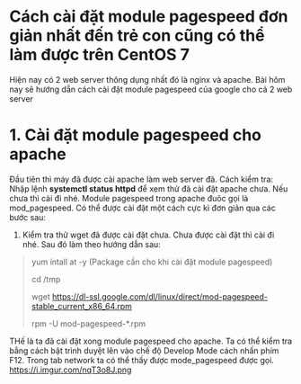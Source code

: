 # Cách cài đặt module pagespeed đơn giản nhất đến trẻ con cũng có thể làm được trên CentOS 7
Hiện nay có 2 web server thông dụng nhất đó là nginx và apache. Bài hôm nay sẽ hướng dẫn cách cài đặt module pagespeed của google cho cả 2 web server
# 1. Cài đặt module pagespeed cho apache
Đầu tiên thì máy đã được cài apache làm web server đã. Cách kiểm tra: Nhập lệnh **systemctl status httpd** để xem thử đã cài đặt apache chưa. Nếu chưa thì cài đi nhé.
Module pagespeed trong apache đuôc gọi là mod_pagespeed. Có thể được cài đặt một cách cực kì đơn giản qua các bước sau:
1. Kiểm tra thử wget đã được cài đặt chưa. Chưa được cài đặt thì cài đi nhé. Sau đó làm theo hướng dẫn sau:
  > yum íntall at -y (Package cần cho khi cài đặt module pagespeed)
  >
  >  cd /tmp
  >
  > wget https://dl-ssl.google.com/dl/linux/direct/mod-pagespeed-stable_current_x86_64.rpm
  > 
  > rpm -U mod-pagespeed-*.rpm

THế là ta đã cài đặt xong module pagespeed cho apache. Ta có thể kiểm tra bằng cách bật trình duyệt lên vào chế độ Develop Mode cách nhấn phím F12. Trong tab network ta có thể thấy được mode_pagespeed được gọi.  
 https://i.imgur.com/nqT3o8J.png
